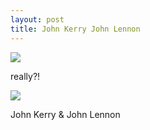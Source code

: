 ```yaml
---
layout: post
title: John Kerry John Lennon
---
```


![](http://media.urbandictionary.com/image/page/johnkerry-4465.jpg)

really?!

![](http://media.urbandictionary.com/image/page/johnkerry-4921.jpg)

John Kerry & John Lennon
